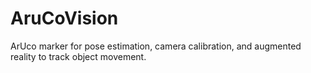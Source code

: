 # AruCoVision
ArUco marker for pose estimation, camera calibration, and augmented reality to track object movement.
